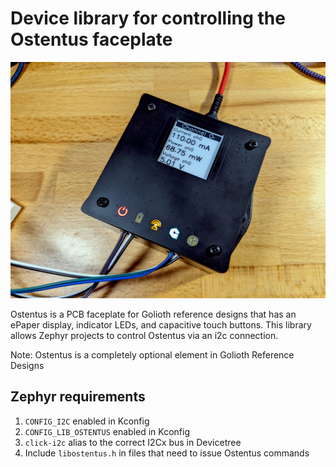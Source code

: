# Device library for controlling the Ostentus faceplate

![Golioth Ostentus faceplate](img/golioth-ostentus-faceplate.jpg)

Ostentus is a PCB faceplate for Golioth reference designs that has an ePaper
display, indicator LEDs, and capacitive touch buttons. This library allows
Zephyr projects to control Ostentus via an i2c connection.

Note: Ostentus is a completely optional element in Golioth Reference Designs

## Zephyr requirements

1. `CONFIG_I2C` enabled in Kconfig
2. `CONFIG_LIB_OSTENTUS` enabled in Kconfig
3. `click-i2c` alias to the correct I2Cx bus in Devicetree
4. Include `libostentus.h` in files that need to issue Ostentus commands

